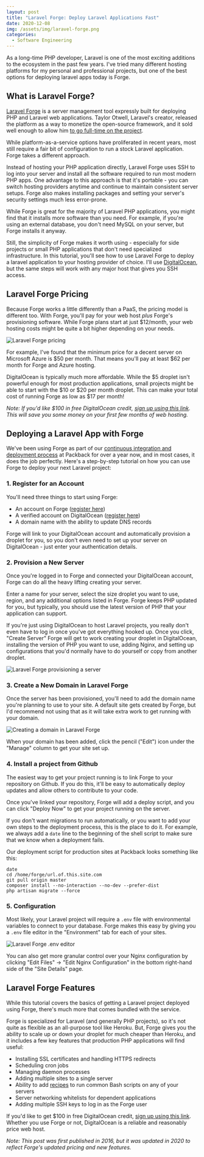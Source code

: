 ```yaml
---
layout: post
title: "Laravel Forge: Deploy Laravel Applications Fast"
date: 2020-12-08
img: /assets/img/laravel-forge.png
categories:
  - Software Engineering
---
```


As a long-time PHP developer, Laravel is one of the most exciting additions to the ecosystem in the past few years. I've tried many different hosting platforms for my personal and professional projects, but one of the best options for deploying laravel apps today is Forge.

## What is Laravel Forge?
[Laravel Forge](https://forge.laravel.com/) is a server management tool expressly built for deploying PHP and Laravel web applications. Taylor Otwell, Laravel's creator, released the platform as a way to monetize the open-source framework, and it sold well enough to allow him [to go full-time on the project](https://medium.com/@taylorotwell/supporting-laravel-98a70e5fd844).

While platform-as-a-service options have proliferated in recent years, most still require a fair bit of configuration to run a stock Laravel application. Forge takes a different approach.

Instead of hosting your PHP application directly, Laravel Forge uses SSH to log into your server and install all the software required to run most modern PHP apps. One advantage to this approach is that it's portable - you can switch hosting providers anytime and continue to maintain consistent server setups. Forge also makes installing packages and setting your server's security settings much less error-prone.

While Forge is great for the majority of Laravel PHP applications, you might find that it installs more software than you need. For example, if you're using an external database, you don't need MySQL on your server, but Forge installs it anyway.

Still, the simplicity of Forge makes it worth using - especially for side projects or small PHP applications that don't need specialized infrastructure. In this tutorial, you'll see how to use Laravel Forge to deploy a laravel application to your hosting provider of choice. I'll use [DigitalOcean](https://m.do.co/c/888fefc32a01), but the same steps will work with any major host that gives you SSH access. 

## Laravel Forge Pricing
Because Forge works a little differently than a PaaS, the pricing model is different too. With Forge, you'll pay for your web host _plus_ Forge's provisioning software. While Forge plans start at just $12/month, your web hosting costs might be quite a bit higher depending on your needs.

![Laravel Forge pricing](https://i.imgur.com/cAL07v8.png)

For example, I've found that the minimum price for a decent server on Microsoft Azure is $50 per month. That means you'll pay at least $62 per month for Forge and Azure hosting.

DigitalOcean is typically much more affordable. While the $5 droplet isn't powerful enough for most production applications, small projects might be able to start with the $10 or $20 per month droplet. This can make your total cost of running Forge as low as $17 per month! 

_Note: If you'd like $100 in free DigitalOcean credit, [sign up using this link](https://m.do.co/c/888fefc32a01). This will save you some money on your first few months of web hosting._

## Deploying a Laravel App with Forge
We've been using Forge as part of our [continuous integration and deployment process](/posts/continuous-integration) at Packback for over a year now, and in most cases, it does the job perfectly. Here's a step-by-step tutorial on how you can use Forge to deploy your next Laravel project:

### 1. Register for an Account

You'll need three things to start using Forge:

*   An account on Forge ([register here](https://forge.laravel.com/auth/register))
*   A verified account on DigitalOcean ([register here](https://m.do.co/c/888fefc32a01))
*   A domain name with the ability to update DNS records

Forge will link to your DigitalOcean account and automatically provision a droplet for you, so you don't even need to set up your server on DigitalOcean - just enter your authentication details.

### 2. Provision a New Server

Once you're logged in to Forge and connected your DigitalOcean account, Forge can do all the heavy lifting creating your server.

Enter a name for your server, select the size droplet you want to use, region, and any additional options listed in Forge. Forge keeps PHP updated for you, but typically, you should use the latest version of PHP that your application can support.

If you're just using DigitalOcean to host Laravel projects, you really don't even have to log in once you've got everything hooked up. Once you click, "Create Server" Forge will get to work creating your droplet in DigitalOcean, installing the version of PHP you want to use, adding Nginx, and setting up configurations that you'd normally have to do yourself or copy from another droplet.

![Laravel Forge provisioning a server](https://i.imgur.com/a5CutMz.png)

### 3. Create a New Domain in Laravel Forge

Once the server has been provisioned, you'll need to add the domain name you're planning to use to your site. A default site gets created by Forge, but I'd recommend not using that as it will take extra work to get running with your domain.

![Creating a domain in Laravel Forge](https://i.imgur.com/hAW66UM.png)

When your domain has been added, click the pencil ("Edit") icon under the "Manage" column to get your site set up.

### 4. Install a project from Github

The easiest way to get your project running is to link Forge to your repository on Github. If you do this, it'll be easy to automatically deploy updates and allow others to contribute to your code.

Once you've linked your repository, Forge will add a deploy script, and you can click "Deploy Now" to get your project running on the server.

If you don't want migrations to run automatically, or you want to add your own steps to the deployment process, this is the place to do it. For example, we always add a `date` line to the beginning of the shell script to make sure that we know when a deployment fails.

Our deployment script for production sites at Packback looks something like this:

```
date
cd /home/forge/url.of.this.site.com
git pull origin master
composer install --no-interaction --no-dev --prefer-dist
php artisan migrate --force
```

### 5. Configuration

Most likely, your Laravel project will require a `.env` file with environmental variables to connect to your database. Forge makes this easy by giving you a `.env` file editor in the "Environment" tab for each of your sites.

![Laravel Forge .env editor](https://i.imgur.com/hUPdDA3.png)

You can also get more granular control over your Nginx configuration by clicking "Edit Files" -> "Edit Nginx Configuration" in the bottom right-hand side of the "Site Details" page.

## Laravel Forge Features

While this tutorial covers the basics of getting a Laravel project deployed using Forge, there's much more that comes bundled with the service.

Forge is specialized for Laravel (and generally PHP projects), so it's not quite as flexible as an all-purpose tool like Heroku. But, Forge gives you the ability to scale up or down your droplet for much cheaper than Heroku, and it includes a few key features that production PHP applications will find useful:

*   Installing SSL certificates and handling HTTPS redirects
*   Scheduling cron jobs
*   Managing daemon processes
*   Adding multiple sites to a single server
*   Ability to add [recipes](https://forge.laravel.com/recipes) to run common Bash scripts on any of your servers
*   Server networking whitelists for dependent applications
*   Adding multiple SSH keys to log in as the Forge user

If you'd like to get $100 in free DigitalOcean credit, [sign up using this link](https://m.do.co/c/888fefc32a01). Whether you use Forge or not, DigitalOcean is a reliable and reasonably price web host.

_Note: This post was first published in 2016, but it was updated in 2020 to reflect Forge's updated pricing and new features._
